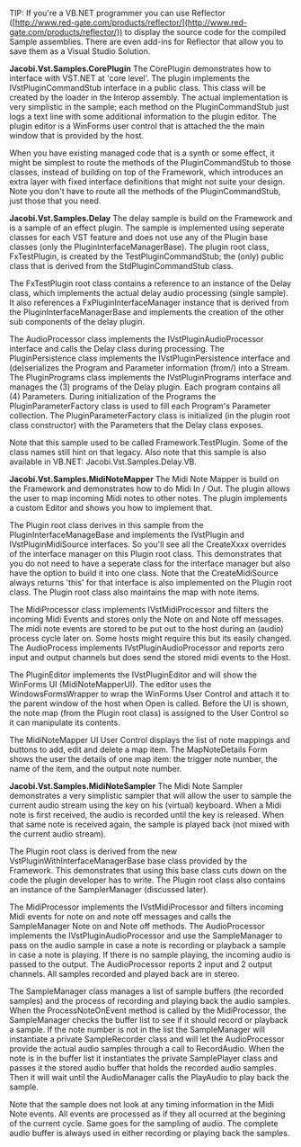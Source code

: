 TIP: If you're a VB.NET programmer you can use Reflector ([http://www.red-gate.com/products/reflector/](http://www.red-gate.com/products/reflector/)) to display the source code for the compiled Sample assemblies. There are even add-ins for Reflector that allow you to save them as a Visual Studio Solution.

**Jacobi.Vst.Samples.CorePlugin**
The CorePlugin demonstrates how to interface with VST.NET at 'core level'. The plugin implements the IVstPluginCommandStub interface in a public class. This class will be created by the loader in the Interop assembly. The actual implementation is very simplistic in the sample; each method on the PluginCommandStub just logs a text line with some additional information to the plugin editor. The plugin editor is a WinForms user control that is attached the the main window that is provided by the host.

When you have existing managed code that is a synth or some effect, it might be simplest to route the methods of the PluginCommandStub to those classes, instead of building on top of the Framework, which introduces an extra layer with fixed interface definitions that might not suite your design. Note you don't have to route all the methods of the PluginCommandStub, just those that you need.

**Jacobi.Vst.Samples.Delay**
The delay sample is build on the Framework and is a sample of an effect plugin. The sample is implemented using seperate classes for each VST feature and does not use any of the Plugin base classes (only the PluginInterfaceManagerBase). The plugin root class, FxTestPlugin, is created by the TestPluginCommandStub; the (only) public class that is derived from the StdPluginCommandStub class. 

The FxTestPlugin root class contains a reference to an instance of the Delay class, which implements the actual delay audio processing (single sample). It also references a FxPluginInterfaceManager instance that is derived from the PluginInterfaceManagerBase and implements the creation of the other sub components of the delay plugin. 

The AudioProcessor class implements the IVstPluginAudioProcessor interface and calls the Delay class during processing. 
The PluginPersistence class implements the IVstPluginPersistence interface and (de)serializes the Program and Parameter information (from/) into a Stream.
The PluginPrograms class implements the IVstPluginPrograms interface and manages the (3) programs of the Delay plugin. Each program contains all (4) Parameters. During initialization of the Programs the PluginParameterFactory class is used to fill each Program's Parameter collection.
The PluginParameterFactory class is initialized (in the plugin root class constructor) with the Parameters that the Delay class exposes.

Note that this sample used to be called Framework.TestPlugin. Some of the class names still hint on that legacy.
Also note that this sample is also available in VB.NET: Jacobi.Vst.Samples.Delay.VB.

**Jacobi.Vst.Samples.MidiNoteMapper**
The Midi Note Mapper is build on the Framework and demonstrates how to do Midi In / Out. The plugin allows the user to map incoming Midi notes to other notes. The plugin implements a custom Editor and shows you how to implement that.

The Plugin root class derives in this sample from the PluginInterfaceManageBase and implements the IVstPlugin and IVstPluginMidiSource interfaces. So you'll see all the CreateXxxx overrides of the interface manager on this Plugin root class. This demonstrates that you do not need to have a seperate class for the interface manager but also have the option to build it into one class. Note that the CreateMidiSource always returns 'this' for that interface is also implemented on the Plugin root class. The Plugin root class also maintains the map with note items.

The MidiProcessor class implements IVstMidiProcessor and filters the incoming Midi Events and stores only the Note on and Note off messages. The midi note events are stored to be put out to the host during an (audio) process cycle later on. Some hosts might require this but its easily changed. The AudioProcess implements IVstPluginAudioProcessor and reports zero input and output channels but does send the stored midi events to the Host.

The PluginEditor implements the IVstPluginEditor and will show the WinForms UI (MidiNoteMapperUI). The editor uses the WindowsFormsWrapper to wrap the WinForms User Control and attach it to the parent window of the host when Open is called. Before the UI is shown, the note map (from the Plugin root class) is assigned to the User Control so it can manipulate its contents.

The MidiNoteMapper UI User Control displays the list of note mappings and buttons to add, edit and delete a map item. The MapNoteDetails Form shows the user the details of one map item: the trigger note number, the name of the item, and the output note number.

**Jacobi.Vst.Samples.MidiNoteSampler**
The Midi Note Sampler demonstrates a very simplistic sampler that will allow the user to sample the current audio stream using the key on his (virtual) keyboard. When a Midi note is first received, the audio is recorded until the key is released. When that same note is received again, the sample is played back (not mixed with the current audio stream).

The Plugin root class is derived from the new VstPluginWithInterfaceManagerBase base class provided by the Framework. This demonstrates that using this base class cuts down on the code the plugin developer has to write. The Plugin root class also contains an instance of the SamplerManager (discussed later).

The MidiProcessor implements the IVstMidiProcessor and filters incoming Midi events for note on and note off messages and calls the SampleManager Note on and Note off methods. The AudioProcessor implements the IVstPluginAudioProcessor and use the SampleManager to pass on the audio sample in case a note is recording or playback a sample in case a note is playing. If there is no sample playing, the incoming audio is passed to the output. The AudioProcessor reports 2 input and 2 output channels. All samples recorded and played back are in stereo.

The SampleManager class manages a list of sample buffers (the recorded samples) and the process of recording and playing back the audio samples. When the ProcessNoteOnEvent method is called by the MidiProcessor, the SampleManager checks the buffer list to see if it should record or playback a sample. If the note number is not in the list the SampleManager will instantiate a private SampleRecorder class and will let the AudioProcessor provide the actual audio samples through a call to RecordAudio. When the note is in the buffer list it instantiates the private SamplePlayer class and passes it the stored audio buffer that holds the recorded audio samples. Then it will wait until the AudioManager calls the PlayAudio to play back the sample.

Note that the sample does not look at any timing information in the Midi Note events. All events are processed as if they all ocurred at the begining of the current cycle. Same goes for the sampling of audio. The complete audio buffer is always used in either recording or playing back the samples.


